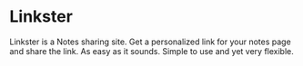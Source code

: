 # Linkster
Linkster is a Notes sharing site. Get a personalized link for your notes page and share the link. As easy as it sounds. Simple to use and yet very flexible.
